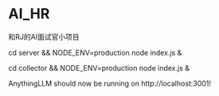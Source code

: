 # AI_HR
和RJ的AI面试官小项目

cd server && NODE_ENV=production node index.js &

cd collector && NODE_ENV=production node index.js &

AnythingLLM should now be running on http://localhost:3001!
